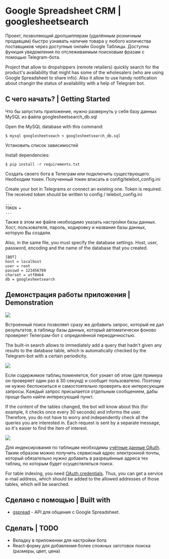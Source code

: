 # Google Spreadsheet CRM | googlesheetsearch
Проект, позволяющий дропшипперам (удалённым розничным продавцам) быстро узнавать наличие товара у любого количества поставщиков через доступные онлайн Google Таблицы. Доступна функция уведомления по отслеживаемым поисковым фразам с помощью Telegram-бота.

Project that allow to dropshippers (remote retailers) quickly search for the product's availability that might has some of the wholesalers (who are using Google Spreadsheet to share info). Also it allow to use handy notification about changin the status of availability with a help of Telegram bot.

## С чего начать? | Getting Started

Что бы запустить приложение, нужно развернуть у себя базу данных MySQL из файла googlesheetsearch_db.sql

Open the MySQL database with this command:
```
$ mysql googlesheetseach < googlesheetsearch_db.sql
```
Установить список зависимостей

Install dependencies:
```
$ pip install -r requirements.txt
```
Создать своего бота в Телеграм или подключить существующего. Необходим токен. Полученный токен вписать в config/telebot_config.ini

Create your bot in Telegrams or connect an existing one. Token is required. The received token should be written to config / telebot_config.ini
```
...
TOKEN = 
...
```
Также в этом же файле необходимо указать настройки базы данных. Хост, пользователя, пароль, кодировку и название базы данных, которую Вы создали.

Also, in the same file, you must specify the database settings. Host, user, password, encoding and the name of the database that you created.
```
[BOT]
host = localhost
user = root
passwd = 123456789
charset = utf8mb4
db = googlesheetsearch
```
## Демонстрация работы приложения | Demonstration

![](https://i.imgur.com/1dkA9S1.gif)

Встроенный поиск позволяет сразу же добавить запрос, который не дал результатов, в таблицу базы данных, который автоматически фоново проверяет Телеграм-бот с определённой переодичностью.

The built-in search allows to immediately add a query that hadn't given any results to the database table, which is automatically checked by the Telegram-bot with a certain periodicity.

![](https://i.imgur.com/ag0nGUN.gif)

Если содержимое таблиц поменяется, бот узнает об этом (для примера он проверяет один раз в 30 секунд) и сообщит пользователю. Поэтому не нужно беспокоиться и самостоятельно проверять все интересующие запросы. Каждый запрос присылается отдельным сообщением, дабы проще было найти интересующий пункт.

If the content of the tables changed, the bot will know about this (for example, it checks once every 30 seconds) and informs the user. Therefore, you do not have to worry and independently check all the queries you are interested in. Each request is sent by a separate message, so it's easier to find the item of interest.

![](https://i.imgur.com/0TD1I2e.gif)

Для индексирования по таблицам необходимы [учётные данные OAuth](http://gspread.readthedocs.io/en/latest/oauth2.html). Таким образом можно получить сервисный адрес электронной почты, который обязательно нужно добавить в разрешённые адреса тех таблиц, по которым будет осуществляться поиск.

For table indexing, you need [OAuth credentials](http://gspread.readthedocs.io/en/latest/oauth2.html). Thus, you can get a service e-mail address, which should be added to the allowed addresses of those tables, which will be searched.

## Сделано с помощью | Built with
* [gspread](https://github.com/burnash/gspread) - API для общения с Google Spreadsheet.

## Сделать | TODO
* Вкладку в приложении для настройки бота
* React-форму для добавления более сложных заготовок поиска (размеры, цвет, цена)
